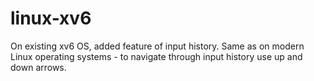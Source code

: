 # linux-xv6

On existing xv6 OS, added feature of input history.
Same as on modern Linux operating systems - to navigate through input history use up and down arrows.
